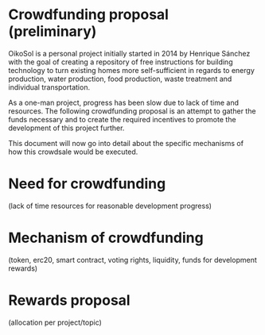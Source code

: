 # Crowdfunding proposal (preliminary)

OikoSol is a personal project initially started in 2014 by Henrique Sánchez with the goal of creating a repository of free instructions for building technology to turn existing homes more self-sufficient in regards to energy production, water production, food production, waste treatment and individual transportation.

As a one-man project, progress has been slow due to lack of time and resources. The following crowdfunding proposal is an attempt to gather the funds necessary and to create the required incentives to promote the development of this project further.

This document will now go into detail about the specific mechanisms of how this crowdsale would be executed.

# Need for crowdfunding

(lack of time resources for reasonable development progress)

# Mechanism of crowdfunding

(token, erc20, smart contract, voting rights, liquidity, funds for development rewards)

# Rewards proposal

(allocation per project/topic)
